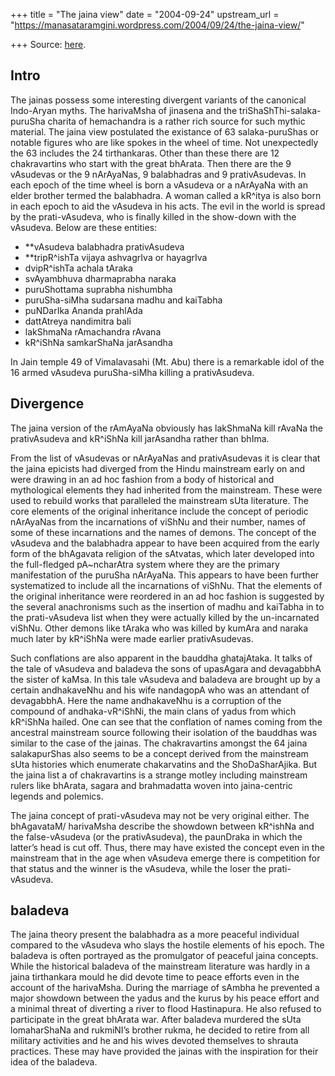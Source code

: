 +++
title = "The jaina view"
date = "2004-09-24"
upstream_url = "https://manasataramgini.wordpress.com/2004/09/24/the-jaina-view/"

+++
Source: [here](https://manasataramgini.wordpress.com/2004/09/24/the-jaina-view/).

## Intro
The jainas possess some interesting divergent variants of the canonical Indo-Aryan myths. The harivaMsha of jinasena and the triShaShThi-salaka-puruSha charita of hemachandra is a rather rich source for such mythic material. The jaina view postulated the existance of 63 salaka-puruShas or notable figures who are like spokes in the wheel of time. Not unexpectedly the 63 includes the 24 tirthankaras. Other than these there are 12 chakravartins who start with the great bhArata. Then there are the 9 vAsudevas or the 9 nArAyaNas, 9 balabhadras and 9 prativAsudevas. In each epoch of the time wheel is born a vAsudeva or a nArAyaNa with an elder brother termed the balabhadra. A woman called a kR^itya is also born in each epoch to aid the vAsudeva in his acts. The evil in the world is spread by the prati-vAsudeva, who is finally killed in the show-down with the vAsudeva. Below are these entities:

- **vAsudeva balabhadra prativAsudeva  
- **tripR^ishTa vijaya ashvagrIva or hayagrIva  
- dvipR^ishTa achala tAraka  
- svAyambhuva dharmaprabha naraka  
- puruShottama suprabha nishumbha  
- puruSha-siMha sudarsana madhu and kaiTabha  
- puNDarIka Ananda prahlAda  
- dattAtreya nandimitra bali  
- lakShmaNa rAmachandra rAvana  
- kR^iShNa samkarShaNa jarAsandha

In Jain temple 49 of Vimalavasahi (Mt. Abu) there is a remarkable idol of the 16 armed vAsudeva puruSha-siMha killing a prativAsudeva. 

## Divergence
The jaina version of the rAmAyaNa obviously has lakShmaNa kill rAvaNa the prativAsudeva and kR^iShNa kill jarAsandha rather than bhIma.

From the list of vAsudevas or nArAyaNas and prativAsudevas it is clear that the jaina epicists had diverged from the Hindu mainstream early on and were drawing in an ad hoc fashion from a body of historical and mythological elements they had inherited from the mainstream. These were used to rebuild works that paralleled the mainstream sUta literature. The core elements of the original inheritance include the concept of periodic nArAyaNas from the incarnations of viShNu and their number, names of some of these incarnations and the names of demons. The concept of the vAsudeva and the balabhadra appear to have been acquired from the early form of the bhAgavata religion of the sAtvatas, which later developed into the full-fledged pA\~ncharAtra system where they are the primary manifestation of the puruSha nArAyaNa. This appears to have been further systematized to include all the incarnations of viShNu. That the elements of the original inheritance were reordered in an ad hoc fashion is suggested by the several anachronisms such as the insertion of madhu and kaiTabha in to the prati-vAsudeva list when they were actually killed by the un-incarnated viShNu. Other demons like tAraka who was killed by kumAra and naraka much later by kR^iShNa were made earlier prativAsudevas.

Such conflations are also apparent in the bauddha ghatajAtaka. It talks of the tale of vAsudeva and baladeva the sons of upasAgara and devagabbhA the sister of kaMsa. In this tale vAsudeva and baladeva are brought up by a certain andhakaveNhu and his wife nandagopA who was an attendant of devagabbhA. Here the name andhakaveNhu is a corruption of the compound of andhaka-vR^iShNi, the main clans of yadus from which kR^iShNa hailed. One can see that the conflation of names coming from the ancestral mainstream source following their isolation of the bauddhas was similar to the case of the jainas. The chakravartins amongst the 64 jaina salakapurShas also seems to be a concept derived from the mainstream sUta histories which enumerate chakarvatins and the ShoDaSharAjika. But the jaina list a of chakravartins is a strange motley including mainstream rulers like bhArata, sagara and brahmadatta woven into jaina-centric legends and polemics.

The jaina concept of prati-vAsudeva may not be very original either. The bhAgavataM/ harivaMsha describe the showdown between kR^ishNa and the false-vAsudeva (or the prativAsudeva), the paunDraka in which the latter’s head is cut off. Thus, there may have existed the concept even in the mainstream that in the age when vAsudeva emerge there is competition for that status and the winner is the vAsudeva, while the loser the prati-vAsudeva. 

## baladeva
The jaina theory present the balabhadra as a more peaceful individual compared to the vAsudeva who slays the hostile elements of his epoch. The baladeva is often portrayed as the promulgator of peaceful jaina concepts. While the historical baladeva of the mainstream literature was hardly in a jaina tirthankara mould he did devote time to peace efforts even in the account of the harivaMsha. During the marriage of sAmbha he prevented a major showdown between the yadus and the kurus by his peace effort and a minimal threat of diverting a river to flood Hastinapura. He also refused to participate in the great bhArata war. After baladeva murdered the sUta lomaharShaNa and rukmiNI’s brother rukma, he decided to retire from all military activities and he and his wives devoted themselves to shrauta practices. These may have provided the jainas with the inspiration for their idea of the baladeva.

